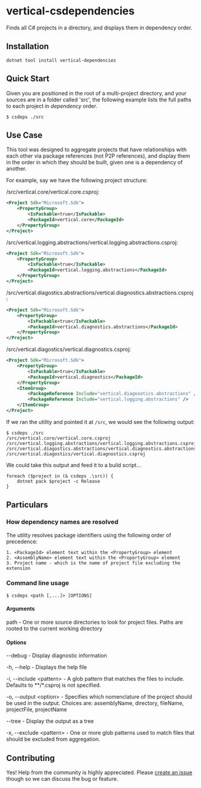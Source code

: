 # vertical-csdependencies

Finds all C# projects in a directory, and displays them in dependency order.

## Installation

```
dotnet tool install vertical-dependencies
```

## Quick Start

Given you are positioned in the root of a multi-project directory, and your sources are in a folder called 'src', the following example lists the full paths to each project in *dependency* order.

```
$ csdeps ./src
```

## Use Case

This tool was designed to aggregate projects that have relationships with each other via package references (not P2P references), and display them in the order in which they should be built, given one is a dependency of another.

For example, say we have the following project structure:

/src/vertical.core/vertical.core.csproj:

```xml
<Project Sdk="Microsoft.Sdk">
    <PropertyGroup>
        <IsPackable>true</IsPackable>
        <PackageId>vertical.core</PackageId>
    </PropertyGroup>
</Project>
```

/src/vertical.logging.abstractions/vertical.logging.abstractions.csproj:

```xml
<Project Sdk="Microsoft.Sdk">
    <PropertyGroup>
        <IsPackable>true</IsPackable>
        <PackageId>vertical.logging.abstractions</PackageId>
    </PropertyGroup>
</Project>
```

/src/vertical.diagostics.abstractions/vertical.diagnostics.abstractions.csproj:

```xml
<Project Sdk="Microsoft.Sdk">
    <PropertyGroup>
        <IsPackable>true</IsPackable>
        <PackageId>vertical.diagnostics.abstractions</PackageId>
    </PropertyGroup>
</Project>
```

/src/vertical.diagostics/vertical.diagnostics.csproj:

```xml
<Project Sdk="Microsoft.Sdk">
    <PropertyGroup>
        <IsPackable>true</IsPackable>
        <PackageId>vertical.diagnostics</PackageId>
    </PropertyGroup>
    <ItemGroup>
        <PackageReference Include="vertical.diagnsotics.abstractions" />
        <PackageReference Include="vertical.logging.abstractions" />
    </ItemGroup>
</Project>
```

If we ran the utility and pointed it at `/src`, we would see the following output:

```
$ csdeps ./src
/src/vertical.core/vertical.core.csproj
/src/vertical.logging.abstractions/vertical.logging.abstractions.csproj
/src/vertical.diagostics.abstractions/vertical.diagnostics.abstractions.csproj
/src/vertical.diagostics/vertical.diagnostics.csproj
```

We could take this output and feed it to a build script...

```PS
foreach ($project in (& csdeps .\src)) {
    dotnet pack $project -c Release
}
```

## Particulars

### How dependency names are resolved

The utility resolves package identifiers using the following order of precedence:

    1. <PackageId> element text within the <PropertyGroup> element
    2. <AssemblyName> element text within the <PropertyGroup> element
    3. Project name - which is the name of project file excluding the extension

### Command line usage

```
$ csdeps <path [,...]> [OPTIONS]
```

#### Arguments

path - One or more source directories to look for project files. Paths are rooted to the current working directory

#### Options

--debug - Display diagnostic information

-h, --help - Displays the help file

-i, --include &lt;pattern&gt; - A glob pattern that matches the files to include. Defaults to **/*.csproj is not specified.

-o, --output &lt;option&gt; - Specifies which nomenclature of the project should be used in the output. Choices are: assemblyName, directory, fileName, projectFile, projectName

--tree - Display the output as a tree

-x, --exclude &lt;pattern&gt; - One or more glob patterns used to match files that should be excluded from aggregation.

## Contributing
Yes! Help from the community is highly appreciated. Please [create an issue](https://github.com/verticalsoftware/vertical-csdependencies/issues/new) though so we can discuss the bug or feature.